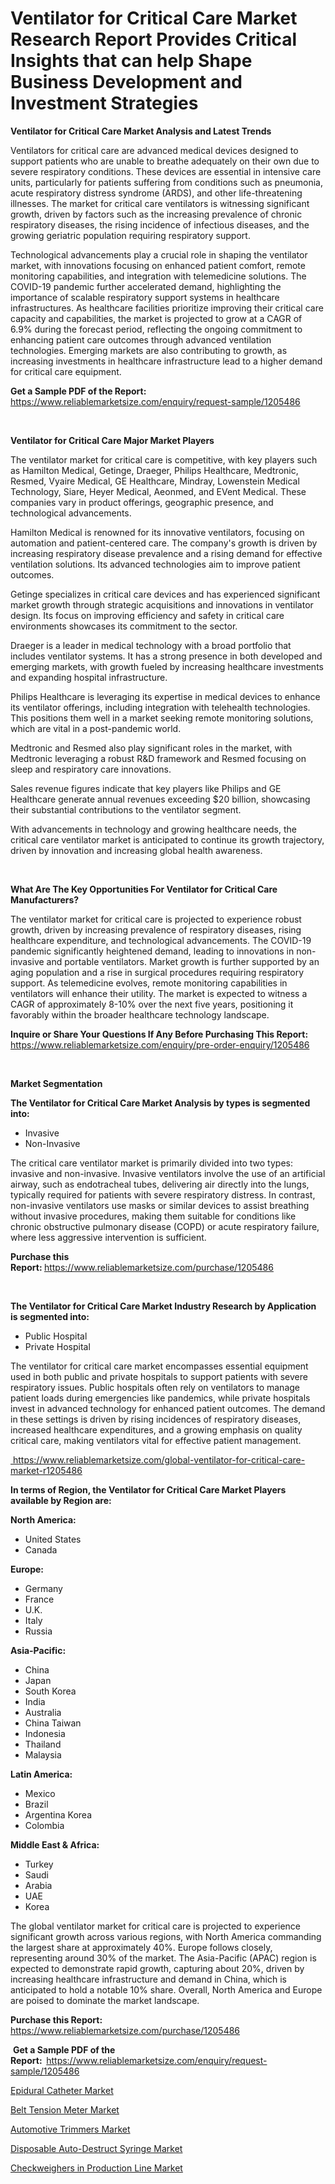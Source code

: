 <p><h1>Ventilator for Critical Care Market Research Report Provides Critical Insights that can help Shape Business Development and Investment Strategies</h1></p><p><strong>Ventilator for Critical Care Market Analysis and Latest Trends</strong></p>
<p><p>Ventilators for critical care are advanced medical devices designed to support patients who are unable to breathe adequately on their own due to severe respiratory conditions. These devices are essential in intensive care units, particularly for patients suffering from conditions such as pneumonia, acute respiratory distress syndrome (ARDS), and other life-threatening illnesses. The market for critical care ventilators is witnessing significant growth, driven by factors such as the increasing prevalence of chronic respiratory diseases, the rising incidence of infectious diseases, and the growing geriatric population requiring respiratory support.</p><p>Technological advancements play a crucial role in shaping the ventilator market, with innovations focusing on enhanced patient comfort, remote monitoring capabilities, and integration with telemedicine solutions. The COVID-19 pandemic further accelerated demand, highlighting the importance of scalable respiratory support systems in healthcare infrastructures. As healthcare facilities prioritize improving their critical care capacity and capabilities, the market is projected to grow at a CAGR of 6.9% during the forecast period, reflecting the ongoing commitment to enhancing patient care outcomes through advanced ventilation technologies. Emerging markets are also contributing to growth, as increasing investments in healthcare infrastructure lead to a higher demand for critical care equipment.</p></p>
<p><strong>Get a Sample PDF of the Report:&nbsp;</strong> <a href="https://www.reliablemarketsize.com/enquiry/request-sample/1205486?utm_campaign=1293&utm_medium=2&utm_source=Github&utm_content=ia&utm_term=16102024&utm_id=ventilator-for-critical-care">https://www.reliablemarketsize.com/enquiry/request-sample/1205486</a></p>
<p>&nbsp;</p>
<p><strong>Ventilator for Critical Care Major Market Players</strong></p>
<p><p>The ventilator market for critical care is competitive, with key players such as Hamilton Medical, Getinge, Draeger, Philips Healthcare, Medtronic, Resmed, Vyaire Medical, GE Healthcare, Mindray, Lowenstein Medical Technology, Siare, Heyer Medical, Aeonmed, and EVent Medical. These companies vary in product offerings, geographic presence, and technological advancements.</p><p>Hamilton Medical is renowned for its innovative ventilators, focusing on automation and patient-centered care. The company's growth is driven by increasing respiratory disease prevalence and a rising demand for effective ventilation solutions. Its advanced technologies aim to improve patient outcomes.</p><p>Getinge specializes in critical care devices and has experienced significant market growth through strategic acquisitions and innovations in ventilator design. Its focus on improving efficiency and safety in critical care environments showcases its commitment to the sector.</p><p>Draeger is a leader in medical technology with a broad portfolio that includes ventilator systems. It has a strong presence in both developed and emerging markets, with growth fueled by increasing healthcare investments and expanding hospital infrastructure.</p><p>Philips Healthcare is leveraging its expertise in medical devices to enhance its ventilator offerings, including integration with telehealth technologies. This positions them well in a market seeking remote monitoring solutions, which are vital in a post-pandemic world.</p><p>Medtronic and Resmed also play significant roles in the market, with Medtronic leveraging a robust R&D framework and Resmed focusing on sleep and respiratory care innovations.</p><p>Sales revenue figures indicate that key players like Philips and GE Healthcare generate annual revenues exceeding $20 billion, showcasing their substantial contributions to the ventilator segment. </p><p>With advancements in technology and growing healthcare needs, the critical care ventilator market is anticipated to continue its growth trajectory, driven by innovation and increasing global health awareness.</p></p>
<p>&nbsp;</p>
<p><strong>What Are The Key Opportunities For Ventilator for Critical Care Manufacturers?</strong></p>
<p><p>The ventilator market for critical care is projected to experience robust growth, driven by increasing prevalence of respiratory diseases, rising healthcare expenditure, and technological advancements. The COVID-19 pandemic significantly heightened demand, leading to innovations in non-invasive and portable ventilators. Market growth is further supported by an aging population and a rise in surgical procedures requiring respiratory support. As telemedicine evolves, remote monitoring capabilities in ventilators will enhance their utility. The market is expected to witness a CAGR of approximately 8-10% over the next five years, positioning it favorably within the broader healthcare technology landscape.</p></p>
<p><strong>Inquire or Share Your Questions If Any Before Purchasing This Report:</strong> <a href="https://www.reliablemarketsize.com/enquiry/pre-order-enquiry/1205486?utm_campaign=1293&utm_medium=2&utm_source=Github&utm_content=ia&utm_term=16102024&utm_id=ventilator-for-critical-care">https://www.reliablemarketsize.com/enquiry/pre-order-enquiry/1205486</a></p>
<p>&nbsp;</p>
<p><strong>Market Segmentation</strong></p>
<p><strong>The Ventilator for Critical Care Market Analysis by types is segmented into:</strong></p>
<p><ul><li>Invasive</li><li>Non-Invasive</li></ul></p>
<p><p>The critical care ventilator market is primarily divided into two types: invasive and non-invasive. Invasive ventilators involve the use of an artificial airway, such as endotracheal tubes, delivering air directly into the lungs, typically required for patients with severe respiratory distress. In contrast, non-invasive ventilators use masks or similar devices to assist breathing without invasive procedures, making them suitable for conditions like chronic obstructive pulmonary disease (COPD) or acute respiratory failure, where less aggressive intervention is sufficient.</p></p>
<p><strong>Purchase this Report:&nbsp;</strong><a href="https://www.reliablemarketsize.com/purchase/1205486?utm_campaign=1293&utm_medium=2&utm_source=Github&utm_content=ia&utm_term=16102024&utm_id=ventilator-for-critical-care">https://www.reliablemarketsize.com/purchase/1205486</a></p>
<p>&nbsp;</p>
<p><strong>The Ventilator for Critical Care Market Industry Research by Application is segmented into:</strong></p>
<p><ul><li>Public Hospital</li><li>Private Hospital</li></ul></p>
<p><p>The ventilator for critical care market encompasses essential equipment used in both public and private hospitals to support patients with severe respiratory issues. Public hospitals often rely on ventilators to manage patient loads during emergencies like pandemics, while private hospitals invest in advanced technology for enhanced patient outcomes. The demand in these settings is driven by rising incidences of respiratory diseases, increased healthcare expenditures, and a growing emphasis on quality critical care, making ventilators vital for effective patient management.</p></p>
<p><a href="https://www.reliablemarketsize.com/global-ventilator-for-critical-care-market-r1205486?utm_campaign=1293&utm_medium=2&utm_source=Github&utm_content=ia&utm_term=16102024&utm_id=ventilator-for-critical-care">&nbsp;https://www.reliablemarketsize.com/global-ventilator-for-critical-care-market-r1205486</a></p>
<p><strong>In terms of Region, the Ventilator for Critical Care Market Players available by Region are:</strong></p>
<p>
    <p> <strong> North America: </strong>
        <ul>
            <li>United States</li>
            <li>Canada</li>
        </ul>
        </p> 
    <p> <strong> Europe: </strong>
        <ul>
            <li>Germany</li>
            <li>France</li>
            <li>U.K.</li>
            <li>Italy</li>
            <li>Russia</li>
        </ul>
        </p> 
    <p> <strong> Asia-Pacific: </strong>
        <ul>
            <li>China</li>
            <li>Japan</li>
            <li>South Korea</li>
            <li>India</li>
            <li>Australia</li>
            <li>China Taiwan</li>
            <li>Indonesia</li>
            <li>Thailand</li>
            <li>Malaysia</li>
        </ul>
        </p> 
    <p> <strong> Latin America: </strong>
        <ul>
            <li>Mexico</li>
            <li>Brazil</li>
            <li>Argentina Korea</li>
            <li>Colombia</li>
        </ul>
        </p> 
    <p> <strong> Middle East & Africa: </strong>
        <ul>
            <li>Turkey</li>
            <li>Saudi</li>
            <li>Arabia</li>
            <li>UAE</li>
            <li>Korea</li>
        </ul>
    </p>
    </p>
<p><p>The global ventilator market for critical care is projected to experience significant growth across various regions, with North America commanding the largest share at approximately 40%. Europe follows closely, representing around 30% of the market. The Asia-Pacific (APAC) region is expected to demonstrate rapid growth, capturing about 20%, driven by increasing healthcare infrastructure and demand in China, which is anticipated to hold a notable 10% share. Overall, North America and Europe are poised to dominate the market landscape.</p></p>
<p><strong>Purchase this Report: </strong><a href="https://www.reliablemarketsize.com/purchase/1205486?utm_campaign=1293&utm_medium=2&utm_source=Github&utm_content=ia&utm_term=16102024&utm_id=ventilator-for-critical-care">https://www.reliablemarketsize.com/purchase/1205486</a></p>
<p>&nbsp;<strong>Get a Sample PDF of the Report:&nbsp;&nbsp;</strong><a href="https://www.reliablemarketsize.com/enquiry/request-sample/1205486?utm_campaign=1293&utm_medium=2&utm_source=Github&utm_content=ia&utm_term=16102024&utm_id=ventilator-for-critical-care">https://www.reliablemarketsize.com/enquiry/request-sample/1205486</a></p>
<p><strong></strong></p>
<p><p><a href="https://www.linkedin.com/pulse/epidural-catheter-market-investigation-industry-evolution-gdsxe?trk=public_post_embed_feed-article-content&utm_campaign=1293&utm_medium=2&utm_source=Github&utm_content=ia&utm_term=16102024&utm_id=ventilator-for-critical-care">Epidural Catheter Market</a></p><p><a href="https://issuu.com/reportprime-2/docs/belt-tension-meter-market-size-2030_7ea9217be8a1a3?utm_campaign=1293&utm_medium=2&utm_source=Github&utm_content=ia&utm_term=16102024&utm_id=ventilator-for-critical-care">Belt Tension Meter Market</a></p><p><a href="https://issuu.com/reportprime-2/docs/automotive-trimmers-market-size-203_de3c0d0622fdf7?utm_campaign=1293&utm_medium=2&utm_source=Github&utm_content=ia&utm_term=16102024&utm_id=ventilator-for-critical-care">Automotive Trimmers Market</a></p><p><a href="https://www.linkedin.com/pulse/comprehensive-disposable-auto-destruct-syringe-market-report-ltqmf?utm_campaign=1293&utm_medium=2&utm_source=Github&utm_content=ia&utm_term=16102024&utm_id=ventilator-for-critical-care">Disposable Auto-Destruct Syringe Market</a></p><p><a href="https://github.com/terisalmg/Market-Research-Report-List-1/blob/main/checkweighers-in-production-line-market.md?utm_campaign=1293&utm_medium=2&utm_source=Github&utm_content=ia&utm_term=16102024&utm_id=ventilator-for-critical-care">Checkweighers in Production Line Market</a></p></p>